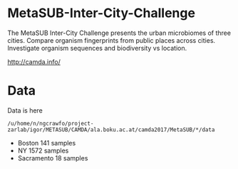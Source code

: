# MetaSUB-Inter-City-Challenge
The MetaSUB Inter-City Challenge presents the urban microbiomes of three cities. Compare organism fingerprints from public places across cities. Investigate organism sequences and biodiversity vs location.

http://camda.info/

# Data
Data is here


```
/u/home/n/ngcrawfo/project-zarlab/igor/METASUB/CAMDA/ala.boku.ac.at/camda2017/MetaSUB/*/data
```

* Boston 141 samples
* NY 1572 samples
* Sacramento 18 samples 



